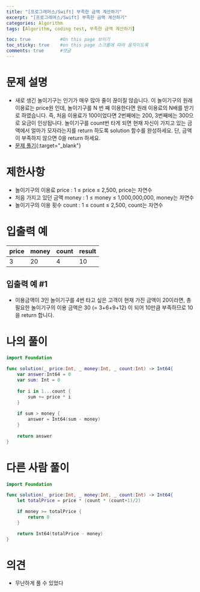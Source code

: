 ```yaml
---
title: "[프로그래머스/Swift] 부족한 금액 계산하기"
excerpt: "[프로그래머스/Swift] 부족한 금액 계산하기"
categories: Algorithm
tags: [Algorithm, coding test, 부족한 금액 계산하기]

toc: true           #On this page 보이기 
toc_sticky: true    #on this page 스크롤에 따라 움직이도록 
comments: true      #댓글
---
```

# 문제 설명 
- 새로 생긴 놀이기구는 인기가 매우 많아 줄이 끊이질 않습니다. 이 놀이기구의 원래 이용료는 price원 인데, 놀이기구를 N 번 째 이용한다면 원래 이용료의 N배를 받기로 하였습니다. 즉, 처음 이용료가 100이었다면 2번째에는 200, 3번째에는 300으로 요금이 인상됩니다.
놀이기구를 count번 타게 되면 현재 자신이 가지고 있는 금액에서 얼마가 모자라는지를 return 하도록 solution 함수를 완성하세요.
단, 금액이 부족하지 않으면 0을 return 하세요.
- [문제 풀기](https://school.programmers.co.kr/learn/courses/30/lessons/82612){:target="_blank"} 

# 제한사항
- 놀이기구의 이용료 price : 1 ≤ price ≤ 2,500, price는 자연수
- 처음 가지고 있던 금액 money : 1 ≤ money ≤ 1,000,000,000, money는 자연수
- 놀이기구의 이용 횟수 count : 1 ≤ count ≤ 2,500, count는 자연수

# 입출력 예

|price	|money	|count	|result|
|---|---|---|---|
|3	|20	|4	|10|

## 입출력 예 #1 
- 이용금액이 3인 놀이기구를 4번 타고 싶은 고객이 현재 가진 금액이 20이라면, 총 필요한 놀이기구의 이용 금액은 30 (= 3+6+9+12) 이 되어 10만큼 부족하므로 10을 return 합니다.

# 나의 풀이 
```swift 
import Foundation

func solution(_ price:Int, _ money:Int, _ count:Int) -> Int64{
    var answer:Int64 = 0
    var sum: Int = 0 
    
    for i in 1...count {
        sum += price * i
    } 
    
    if sum > money { 
        answer = Int64(sum - money)
    } 
    
    return answer
}
``` 
# 다른 사람 풀이 
```swift 
import Foundation

func solution(_ price:Int, _ money:Int, _ count:Int) -> Int64{
    let totalPrice = price * (count * (count+1)/2)

    if money >= totalPrice {
        return 0
    }

    return Int64(totalPrice - money)
}
``` 

# 의견 
- 무난하게 풀 수 있었다 
